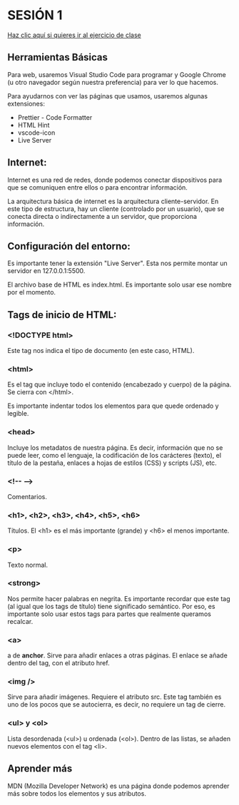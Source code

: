 # SESIÓN 1

[Haz clic aquí si quieres ir al ejercicio de clase](https://github.com/Marco-Poelsma/S01-Ex)

## Herramientas Básicas

Para web, usaremos Visual Studio Code para programar y Google Chrome (u otro navegador según nuestra preferencia) para ver lo que hacemos.

Para ayudarnos con ver las páginas que usamos, usaremos algunas extensiones:
- Prettier - Code Formatter
- HTML Hint
- vscode-icon
- Live Server

## Internet:

Internet es una red de redes, donde podemos conectar dispositivos para que se comuniquen entre ellos o para encontrar información.

La arquitectura básica de internet es la arquitectura cliente-servidor. En este tipo de estructura, hay un cliente (controlado por un usuario), que se conecta directa o indirectamente a un servidor, que proporciona información.

## Configuración del entorno:

Es importante tener la extensión "Live Server". Esta nos permite montar un servidor en 127.0.0.1:5500.

El archivo base de HTML es index.html. Es importante solo usar ese nombre por el momento.

## Tags de inicio de HTML:

### \<\!DOCTYPE html\>

Este tag nos indica el tipo de documento (en este caso, HTML).

### \<html\>

Es el tag que incluye todo el contenido (encabezado y cuerpo) de la página. Se cierra con \<\/html\>.

Es importante indentar todos los elementos para que quede ordenado y legible.

### \<head\>

Incluye los metadatos de nuestra página. Es decir, información que no se puede leer, como el lenguaje, la codificación de los carácteres (texto), el título de la pestaña, enlaces a hojas de estilos (CSS) y scripts (JS), etc.

### \<!-- --\>

Comentarios.

### \<h1\>, \<h2\>, \<h3\>, \<h4\>, \<h5\>, \<h6\>

Títulos. El \<h1\> es el más importante (grande) y \<h6\> el menos importante.

### \<p\>

Texto normal.

### \<strong\>

Nos permite hacer palabras en negrita. Es importante recordar que este tag (al igual que los tags de título) tiene significado semántico. Por eso, es importante solo usar estos tags para partes que realmente queramos recalcar.

### \<a\>

a de **anchor**. Sirve para añadir enlaces a otras páginas. El enlace se añade dentro del tag, con el atributo href.

### \<img /\>

Sirve para añadir imágenes. Requiere el atributo src. Este tag también es uno de los pocos que se autocierra, es decir, no requiere un tag de cierre.

### \<ul\> y \<ol\>

Lista desordenada (\<ul\>) u ordenada (\<ol\>). Dentro de las listas, se añaden nuevos elementos con el tag \<li\>.

## Aprender más
MDN (Mozilla Developer Network) es una página donde podemos aprender más sobre todos los elementos y sus atributos.